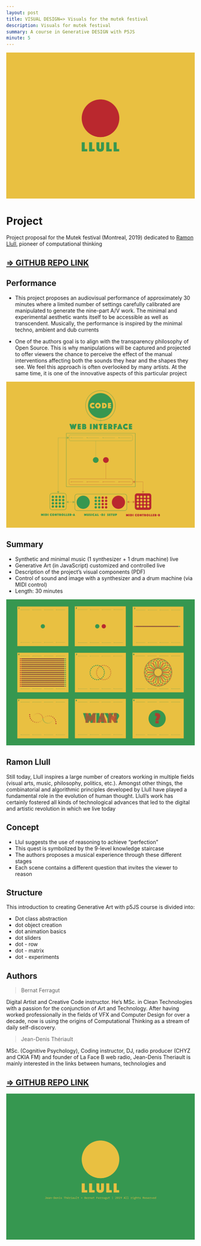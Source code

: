 ```yaml
---
layout: post
title: VISUAL DESIGN=> Visuals for the mutek festival
description: Visuals for mutek festival
summary: A course in Generative DESIGN with P5JS
minute: 5
---
```


![generative art course](/assets/images/art/LLULL/LLULL-visuals-1.png)

# Project
Project proposal for the Mutek festival (Montreal, 2019) dedicated to [Ramon Llull](https://en.wikipedia.org/wiki/Ramon_Llull), pioneer of computational thinking

## [=> GITHUB REPO LINK](https://github.com/bernatferragut/llull-project)

## Performance
* This project proposes an audiovisual performance of approximately 30 minutes where a limited number of settings carefully calibrated are manipulated to generate the nine-part A/V work. The minimal and experimental aesthetic wants itself to be accessible as well as transcendent. Musically, the performance is inspired by the minimal techno, ambient and dub currents

* One of the authors goal is to align with the transparency philosophy of Open Source. This is why manipulations will be captured and projected to offer viewers the chance to perceive the effect of the manual interventions affecting both the sounds they hear and the shapes they see. We feel this approach is often overlooked by many artists. At the same time, it is one of the innovative aspects of this particular project

![generative art course](/assets/images/art/LLULL/LLULL-visuals-6.png)

## Summary
* Synthetic and minimal music (1 synthesizer + 1 drum machine) live
* Generative Art (in JavaScript) customized and controlled live
* Description of the project’s visual components (PDF)
* Control of sound and image with a synthesizer and a drum machine (via MIDI control)
* Length: 30 minutes

![generative art course](/assets/images/art/LLULL/LLULL-visuals-4.png)

## Ramon Llull
Still today, Llull inspires a large number of creators working in multiple fields (visual arts, music, philosophy, politics, etc.). Amongst other things, the combinatorial and algorithmic principles developed by Llull have played a fundamental role in the evolution of human thought. Llull’s work has certainly fostered all kinds of technological advances that led to the digital and artistic revolution in which we live today

## Concept
* Llul suggests the use of reasoning to achieve “perfection”
* This quest is symbolized by the 9-level knowledge staircase
* The authors proposes a musical experience through these different stages
* Each scene contains a different question that invites the viewer to reason

## Structure
This introduction to creating Generative Art with p5JS course is divided into:

* Dot class abstraction
* dot object creation
* dot animation basics
* dot sliders
* dot - row
* dot - matrix
* dot - experiments

## Authors

> Bernat Ferragut

Digital Artist and Creative Code instructor. He’s MSc. in Clean Technologies with a passion for the conjunction of Art and Technology. After having worked professionally in the fields of VFX and Computer Design for over a decade, now is using the origins of Computational Thinking as a stream of daily self-discovery.

> Jean-Denis Thériault

MSc. (Cognitive Psychology), Coding instructor, DJ, radio producer (CHYZ and CKIA FM) and founder of La Face B web radio, Jean-Denis Theriault is mainly interested in the links between humans, technologies and

## [=> GITHUB REPO LINK](https://github.com/bernatferragut/llull-project)

![generative art course](/assets/images/art/LLULL/LLULL-visuals-7.png)